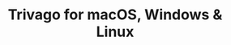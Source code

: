 ---
name: Trivago
url: 'https://www.trivago.com/'
category: Travel
title: 'Trivago for macOS, Windows & Linux'
key: trivago

---
